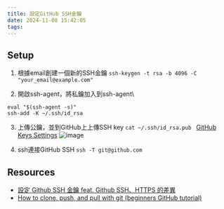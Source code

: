 ```yaml
---
title: 設定GitHub SSH金鑰
date: 2024-11-08 15:42:05
tags:
---
```


## Setup
1. 根據email創建一個新的SSH金鑰
```ssh-keygen -t rsa -b 4096 -C "your_email@example.com"```

2. 開啟ssh-agent，將私鑰加入到ssh-agent\
```
eval "$(ssh-agent -s)"
ssh-add -K ~/.ssh/id_rsa
```

3. 上傳公鑰，並到GitHub上上傳SSH key
```cat ~/.ssh/id_rsa.pub ```
[GitHub Keys Settings](https://github.com/settings/keys)
![image](https://hackmd.io/_uploads/HyiZfBiZkl.png)

4. ssh連接GitHub SSH
```ssh -T git@github.com```

## Resources
- [設定 Github SSH 金鑰 feat. Github SSH、HTTPS 的差異](https://ithelp.ithome.com.tw/articles/10205988)
- [How to clone, push, and pull with git (beginners GitHub tutorial)](https://youtu.be/yxvqLBHZfXk)
